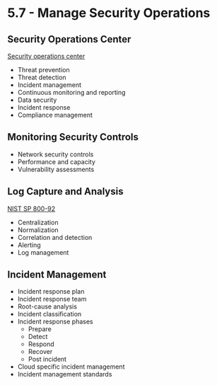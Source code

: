# 5.7 - Manage Security Operations

## Security Operations Center

[Security operations center](../../definitions/S.md#security-operations-center)
- Threat prevention
- Threat detection
- Incident management
- Continuous monitoring and reporting
- Data security
- Incident response
- Compliance management

## Monitoring Security Controls

- Network security controls
- Performance and capacity
- Vulnerability assessments

## Log Capture and Analysis

[NIST SP 800-92](https://csrc.nist.gov/pubs/sp/800/92/final)
- Centralization
- Normalization
- Correlation and detection
- Alerting
- Log management

## Incident Management

- Incident response plan
- Incident response team
- Root-cause analysis
- Incident classification
- Incident response phases
  - Prepare
  - Detect
  - Respond
  - Recover
  - Post incident
- Cloud specific incident management
- Incident management standards
